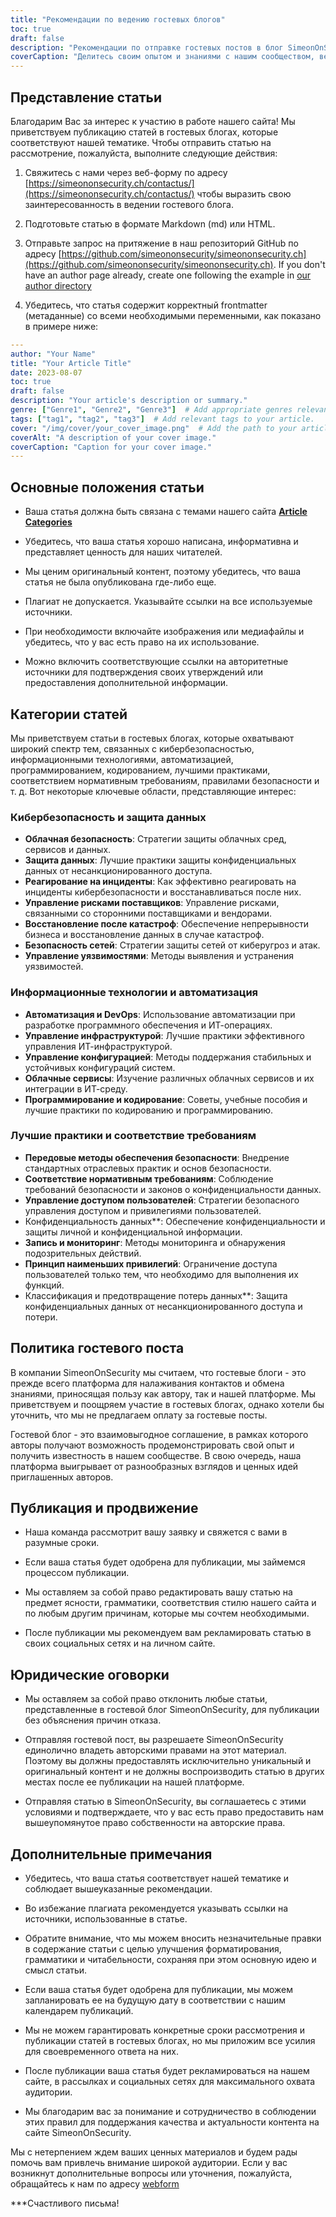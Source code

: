 ```yaml
---
title: "Рекомендации по ведению гостевых блогов"
toc: true
draft: false
description: "Рекомендации по отправке гостевых постов в блог SimeonOnSecurity."
coverCaption: "Делитесь своим опытом и знаниями с нашим сообществом, ведя гостевые блоги."
---
```



## Представление статьи

Благодарим Вас за интерес к участию в работе нашего сайта! Мы приветствуем публикацию статей в гостевых блогах, которые соответствуют нашей тематике. Чтобы отправить статью на рассмотрение, пожалуйста, выполните следующие действия:

1. Свяжитесь с нами через веб-форму по адресу [https://simeononsecurity.ch/contactus/](https://simeononsecurity.ch/contactus/) чтобы выразить свою заинтересованность в ведении гостевого блога.

2. Подготовьте статью в формате Markdown (md) или HTML.

3. Отправьте запрос на притяжение в наш репозиторий GitHub по адресу [https://github.com/simeononsecurity/simeononsecurity.ch](https://github.com/simeononsecurity/simeononsecurity.ch). If you don't have an author page already, create one following the example in [our author directory](https://github.com/simeononsecurity/simeononsecurity.ch/tree/master/content/authors)

4. Убедитесь, что статья содержит корректный frontmatter (метаданные) со всеми необходимыми переменными, как показано в примере ниже:

```yaml
---
author: "Your Name"
title: "Your Article Title"
date: 2023-08-07
toc: true
draft: false
description: "Your article's description or summary."
genre: ["Genre1", "Genre2", "Genre3"]  # Add appropriate genres relevant to your article.
tags: ["tag1", "tag2", "tag3"]  # Add relevant tags to your article.
cover: "/img/cover/your_cover_image.png"  # Add the path to your article's cover image. Must be in png format.
coverAlt: "A description of your cover image."
coverCaption: "Caption for your cover image."
---
```

## Основные положения статьи

- Ваша статья должна быть связана с темами нашего сайта [**Article Categories**](/guest-posts/#article-categories)

- Убедитесь, что ваша статья хорошо написана, информативна и представляет ценность для наших читателей.

- Мы ценим оригинальный контент, поэтому убедитесь, что ваша статья не была опубликована где-либо еще.

- Плагиат не допускается. Указывайте ссылки на все используемые источники.

- При необходимости включайте изображения или медиафайлы и убедитесь, что у вас есть право на их использование.

- Можно включить соответствующие ссылки на авторитетные источники для подтверждения своих утверждений или предоставления дополнительной информации.


## Категории статей

Мы приветствуем статьи в гостевых блогах, которые охватывают широкий спектр тем, связанных с кибербезопасностью, информационными технологиями, автоматизацией, программированием, кодированием, лучшими практиками, соответствием нормативным требованиям, правилами безопасности и т. д. Вот некоторые ключевые области, представляющие интерес:

### Кибербезопасность и защита данных

- **Облачная безопасность**: Стратегии защиты облачных сред, сервисов и данных.
- **Защита данных**: Лучшие практики защиты конфиденциальных данных от несанкционированного доступа.
- **Реагирование на инциденты**: Как эффективно реагировать на инциденты кибербезопасности и восстанавливаться после них.
- **Управление рисками поставщиков**: Управление рисками, связанными со сторонними поставщиками и вендорами.
- **Восстановление после катастроф**: Обеспечение непрерывности бизнеса и восстановление данных в случае катастроф.
- **Безопасность сетей**: Стратегии защиты сетей от киберугроз и атак.
- **Управление уязвимостями**: Методы выявления и устранения уязвимостей.

### Информационные технологии и автоматизация

- **Автоматизация и DevOps**: Использование автоматизации при разработке программного обеспечения и ИТ-операциях.
- **Управление инфраструктурой**: Лучшие практики эффективного управления ИТ-инфраструктурой.
- **Управление конфигурацией**: Методы поддержания стабильных и устойчивых конфигураций систем.
- **Облачные сервисы**: Изучение различных облачных сервисов и их интеграции в ИТ-среду.
- **Программирование и кодирование**: Советы, учебные пособия и лучшие практики по кодированию и программированию.

### Лучшие практики и соответствие требованиям

- **Передовые методы обеспечения безопасности**: Внедрение стандартных отраслевых практик и основ безопасности.
- **Соответствие нормативным требованиям**: Соблюдение требований безопасности и законов о конфиденциальности данных.
- **Управление доступом пользователей**: Стратегии безопасного управления доступом и привилегиями пользователей.
- Конфиденциальность данных**: Обеспечение конфиденциальности и защиты личной и конфиденциальной информации.
- **Запись и мониторинг**: Методы мониторинга и обнаружения подозрительных действий.
- **Принцип наименьших привилегий**: Ограничение доступа пользователей только тем, что необходимо для выполнения их функций.
- Классификация и предотвращение потерь данных**: Защита конфиденциальных данных от несанкционированного доступа и потери.

## Политика гостевого поста

В компании SimeonOnSecurity мы считаем, что гостевые блоги - это прежде всего платформа для налаживания контактов и обмена знаниями, приносящая пользу как автору, так и нашей платформе. Мы приветствуем и поощряем участие в гостевых блогах, однако хотели бы уточнить, что мы не предлагаем оплату за гостевые посты.

Гостевой блог - это взаимовыгодное соглашение, в рамках которого авторы получают возможность продемонстрировать свой опыт и получить известность в нашем сообществе. В свою очередь, наша платформа выигрывает от разнообразных взглядов и ценных идей приглашенных авторов.

## Публикация и продвижение

- Наша команда рассмотрит вашу заявку и свяжется с вами в разумные сроки.

- Если ваша статья будет одобрена для публикации, мы займемся процессом публикации.

- Мы оставляем за собой право редактировать вашу статью на предмет ясности, грамматики, соответствия стилю нашего сайта и по любым другим причинам, которые мы сочтем необходимыми.

- После публикации мы рекомендуем вам рекламировать статью в своих социальных сетях и на личном сайте.

## Юридические оговорки

- Мы оставляем за собой право отклонить любые статьи, представленные в гостевой блог SimeonOnSecurity, для публикации без объяснения причин отказа.

- Отправляя гостевой пост, вы разрешаете SimeonOnSecurity единолично владеть авторскими правами на этот материал. Поэтому вы должны предоставлять исключительно уникальный и оригинальный контент и не должны воспроизводить статью в других местах после ее публикации на нашей платформе.

- Отправляя статью в SimeonOnSecurity, вы соглашаетесь с этими условиями и подтверждаете, что у вас есть право предоставить нам вышеупомянутое право собственности на авторские права.

## Дополнительные примечания

- Убедитесь, что ваша статья соответствует нашей тематике и соблюдает вышеуказанные рекомендации.

- Во избежание плагиата рекомендуется указывать ссылки на источники, использованные в статье.

- Обратите внимание, что мы можем вносить незначительные правки в содержание статьи с целью улучшения форматирования, грамматики и читабельности, сохраняя при этом основную идею и смысл статьи.

- Если ваша статья будет одобрена для публикации, мы можем запланировать ее на будущую дату в соответствии с нашим календарем публикаций.

- Мы не можем гарантировать конкретные сроки рассмотрения и публикации статей в гостевых блогах, но мы приложим все усилия для своевременного ответа на них.

- После публикации ваша статья будет рекламироваться на нашем сайте, в рассылках и социальных сетях для максимального охвата аудитории.

- Мы благодарим вас за понимание и сотрудничество в соблюдении этих правил для поддержания качества и актуальности контента на сайте SimeonOnSecurity.

Мы с нетерпением ждем ваших ценных материалов и будем рады помочь вам привлечь внимание широкой аудитории. Если у вас возникнут дополнительные вопросы или уточнения, пожалуйста, обращайтесь к нам по адресу [webform](https://simeononsecurity.ch/contactus/)

***Счастливого письма!

